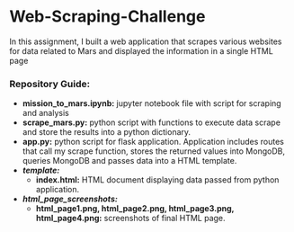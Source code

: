 # Web-Scraping-Challenge

In this assignment, I built a web application that scrapes various websites for data related to Mars and displayed the information in a single HTML page

### Repository Guide:
- **mission_to_mars.ipynb:** jupyter notebook file with script for scraping and analysis 
- **scrape_mars.py:** python script with functions to execute data scrape and store the results into a python dictionary. 
- **app.py:** python script for flask application. Application includes routes that call my scrape function, stores the returned values into MongoDB, queries MongoDB and passes data into a HTML template. 
- **_template:_**
    - **index.html:** HTML document displaying data passed from python application. 
- **_html_page_screenshots:_**
    - **html_page1.png, html_page2.png, html_page3.png, html_page4.png:** screenshots of final HTML page.
